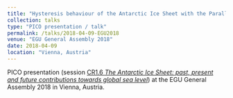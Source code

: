 ```yaml
---
title: "Hysteresis behaviour of the Antarctic Ice Sheet with the Parallel Ice Sheet Model"
collection: talks
type: "PICO presentation / talk"
permalink: /talks/2018-04-09-EGU2018
venue: "EGU General Assembly 2018"
date: 2018-04-09
location: "Vienna, Austria"
---
```


PICO presentation (session [CR1.6 *The Antarctic Ice Sheet: past, present and future contributions towards global sea level*](https://meetingorganizer.copernicus.org/EGU2018/pico/27841 "https://meetingorganizer.copernicus.org/EGU2018/pico/27841")) at the EGU General Assembly 2018 in Vienna, Austria.